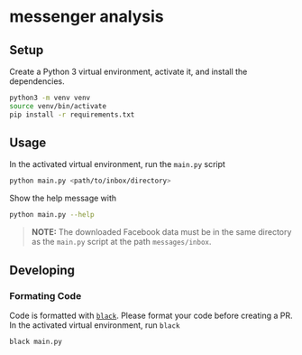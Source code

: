 # messenger analysis

## Setup

Create a Python 3 virtual environment, activate it, and install the dependencies.

```bash
python3 -m venv venv
source venv/bin/activate
pip install -r requirements.txt
```

## Usage

In the activated virtual environment, run the `main.py` script

```bash
python main.py <path/to/inbox/directory>
```

Show the help message with

```bash
python main.py --help
```

> **NOTE:** The downloaded Facebook data must be in the same directory as the `main.py` script at the path `messages/inbox`.

## Developing

### Formating Code

Code is formatted with [`black`](https://github.com/psf/black). Please format your code before creating a PR. In the activated virtual environment, run `black`

```bash
black main.py
```
